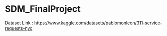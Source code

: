 # SDM_FinalProject

Dataset Link : https://www.kaggle.com/datasets/pablomonleon/311-service-requests-nyc
